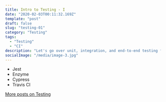 ```yaml
---
title: Intro to Testing - I
date: "2020-02-03T00:11:32.169Z"
template: "post"
draft: false
slug: "testing-01"
category: "Testing"
tags:
  - "Testing"
  - "CI"
description: "Let's go over unit, integration, and end-to-end testing for development. Jest & Enzyme and React Testing Library for unit and integration tests. Cypress for end-to-end tests, and using continuous integration (CI)"
socialImage: "/media/image-3.jpg"
---
```


- Jest
- Enzyme
- Cypress
- Travis CI



[More posts on Testing](../tag/testing)